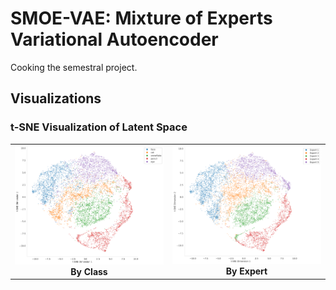 # SMOE-VAE: Mixture of Experts Variational Autoencoder

Cooking the semestral project.

## Visualizations

### t-SNE Visualization of Latent Space

<table>
  <tr>
    <td align="center" width="50%">
      <img src="images/tsne_classes.svg" alt="t-SNE Visualization by Class" width="100%">
      <br>
      <strong>By Class</strong>
    </td>
    <td align="center" width="50%">
      <img src="images/tsne_experts.svg" alt="t-SNE Visualization by Expert" width="100%">
      <br>
      <strong>By Expert</strong>
    </td>
  </tr>
</table>